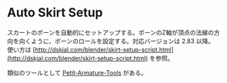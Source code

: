 # Auto Skirt Setup
スカートのボーンを自動的にセットアップする。ボーンのZ軸が頂点の法線の方向を向くように、ボーンのロールを設定する。対応バージョンは 2.83 以降。  
使い方は [http://dskjal.com/blender/skirt-setup-script.html](http://dskjal.com/blender/skirt-setup-script.html) を参照。

類似のツールとして [Petit-Armature-Tools](https://github.com/samia-done/Petit-Armature-Tools) がある。

